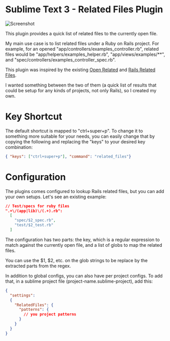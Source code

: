 # Sublime Text 3 - Related Files Plugin

![Screenshot](https://raw.github.com/fabiokr/sublime-related-files/master/screenshots/list.png)

This plugin provides a quick list of related files to the currently open file.

My main use case is to list related files under a Ruby on Rails project. For example, for an opened "app/controllers/examples_controller.rb", related files would be "app/helpers/examples_helper.rb", "app/views/examples/**", and "spec/controllers/examples_controller_spec.rb".

This plugin was inspired by the existing [Open Related](https://github.com/vojtajina/sublime-OpenRelated) and [Rails Related Files](https://github.com/luqman/SublimeText2RailsRelatedFiles).

I wanted something between the two of them (a quick list of results that could be setup for any kinds of projects, not only Rails), so I created my own.

# Key Shortcut

The default shortcut is mapped to "ctrl+super+p". To change it to something more suitable for your needs, you can easily change that by copying the following and replacing the "keys" to your desired key combination:

```json
{ "keys": ["ctrl+super+p"], "command": "related_files"}
```

# Configuration

The plugins comes configured to lookup Rails related files, but you can add your own setups. Let's see an existing example:

```json
// Test/specs for ruby files
".+\/(app|lib)\/(.+).rb":
  [
    "spec/$2_spec.rb",
    "test/$2_test.rb"
  ]
```

The configuration has two parts: the key, which is a regular expression to match against the currently open file, and a list of globs to map the related files.

You can use the $1, $2, etc. on the glob strings to be replace by the extracted parts from the regex.

In addition to global configs, you can also have per project configs. To add that, in a sublime project file (project-name.sublime-project),
add this:


```json
{
  "settings":
  {
    "RelatedFiles": {
      "patterns": {
        // you project patterns
      }
    }
  }
}
```
